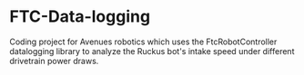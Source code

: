 # FTC-Data-logging
Coding project for Avenues robotics which uses the FtcRobotController datalogging library to analyze the Ruckus bot's intake speed under different drivetrain power draws. 
